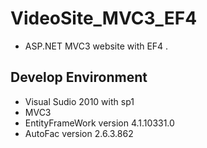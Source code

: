 VideoSite_MVC3_EF4
==================

* ASP.NET MVC3 website with EF4 .






## Develop Environment


* Visual Sudio 2010 with sp1
* MVC3 
* EntityFrameWork version 4.1.10331.0
* AutoFac version 2.6.3.862 
